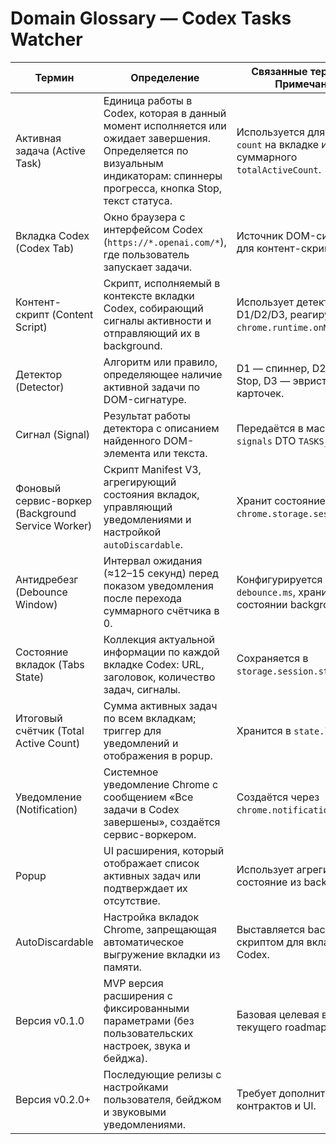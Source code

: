 # Domain Glossary — Codex Tasks Watcher

| Термин | Определение | Связанные термины / Примечания |
|--------|-------------|--------------------------------|
| Активная задача (Active Task) | Единица работы в Codex, которая в данный момент исполняется или ожидает завершения. Определяется по визуальным индикаторам: спиннеры прогресса, кнопка Stop, текст статуса. | Используется для расчёта `count` на вкладке и суммарного `totalActiveCount`. |
| Вкладка Codex (Codex Tab) | Окно браузера с интерфейсом Codex (`https://*.openai.com/*`), где пользователь запускает задачи. | Источник DOM-сигналов для контент-скрипта. |
| Контент-скрипт (Content Script) | Скрипт, исполняемый в контексте вкладки Codex, собирающий сигналы активности и отправляющий их в background. | Использует детекторы D1/D2/D3, реагирует на `chrome.runtime.onMessage`. |
| Детектор (Detector) | Алгоритм или правило, определяющее наличие активной задачи по DOM-сигнатуре. | D1 — спиннер, D2 — кнопка Stop, D3 — эвристика карточек. |
| Сигнал (Signal) | Результат работы детектора с описанием найденного DOM-элемента или текста. | Передаётся в массиве `signals` DTO `TASKS_UPDATE`. |
| Фоновый сервис-воркер (Background Service Worker) | Скрипт Manifest V3, агрегирующий состояния вкладок, управляющий уведомлениями и настройкой `autoDiscardable`. | Хранит состояние в `chrome.storage.session`. |
| Антидребезг (Debounce Window) | Интервал ожидания (≈12–15 секунд) перед показом уведомления после перехода суммарного счётчика в 0. | Конфигурируется через `debounce.ms`, хранится в состоянии background. |
| Состояние вкладок (Tabs State) | Коллекция актуальной информации по каждой вкладке Codex: URL, заголовок, количество задач, сигналы. | Сохраняется в `storage.session.state.tabs`. |
| Итоговый счётчик (Total Active Count) | Сумма активных задач по всем вкладкам; триггер для уведомлений и отображения в popup. | Хранится в `state.lastTotal`. |
| Уведомление (Notification) | Системное уведомление Chrome с сообщением «Все задачи в Codex завершены», создаётся сервис-воркером. | Создаётся через `chrome.notifications.create`. |
| Popup | UI расширения, который отображает список активных задач или подтверждает их отсутствие. | Использует агрегированное состояние из background. |
| AutoDiscardable | Настройка вкладок Chrome, запрещающая автоматическое выгружение вкладки из памяти. | Выставляется background-скриптом для вкладок Codex. |
| Версия v0.1.0 | MVP версия расширения с фиксированными параметрами (без пользовательских настроек, звука и бейджа). | Базовая целевая версия текущего roadmap. |
| Версия v0.2.0+ | Последующие релизы с настройками пользователя, бейджом и звуковыми уведомлениями. | Требует дополнительных контрактов и UI. |
